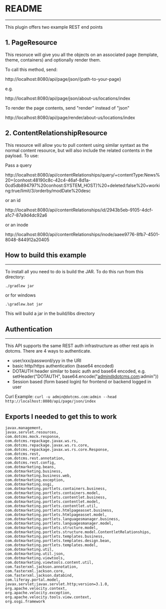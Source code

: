 
# README
----
This plugin offers two example REST end points

## 1. PageResource

This resoruce will give you all the objects on an associated page (template, theme, containers) and optionally render them.

To call this method, send:

http://localhost:8080/api/page/json/{path-to-your-page}

e.g.

http://localhost:8080/api/page/json/about-us/locations/index


To render the page contents, send "render" instead of "json"  

http://localhost:8080/api/page/render/about-us/locations/index


## 2. ContentRelationshipResource

This resource will allow you to pull content using similar syntaxt as the normal content resource, but will also include the related contents in the payload.  To use:

Pass a query 

http://localhost:8080/api/contentRelationships/query/+contentType:News%20+(conhost:48190c8c-42c4-46af-8d1a-0cd5db894797%20conhost:SYSTEM_HOST)%20+deleted:false%20+working:true/limit/3/orderby/modDate%20desc

or an id

http://localhost:8080/api/contentRelationships/id/2943b5eb-9105-4dcf-a1c7-87a9d4dc92a6

or an inode

http://localhost:8080/api/contentRelationships/inode/aaee9776-8fb7-4501-8048-844912a20405






## How to build this example
----

To install all you need to do is build the JAR. To do this run from this directory:

`./gradlew jar`

or for windows

`.\gradlew.bat jar`

This will build a jar in the build/libs directory



## Authentication
----
This API supports the same REST auth infrastructure as other 
rest apis in dotcms. There are 4 ways to authenticate.

* user/xxx/password/yyy in the URI
* basic http/https authentication (base64 encoded)
* DOTAUTH header similar to basic auth and base64 encoded, e.g. setHeader("DOTAUTH", base64.encode("admin@dotcms.com:admin"))
* Session based (form based login) for frontend or backend logged in user

Curl Example:
`curl -u admin@dotcms.com:admin --head http://localhost:8080/api/page/json/index`



## Exports I needed to get this to work
```
javax.management,
javax.servlet.resources,
com.dotcms.mock.response,
com.dotcms.repackage.javax.ws.rs,
com.dotcms.repackage.javax.ws.rs.core,
com.dotcms.repackage.javax.ws.rs.core.Response,
com.dotcms.rest,
com.dotcms.rest.annotation,
com.dotcms.rest.config,
com.dotmarketing.beans,
com.dotmarketing.business,
com.dotmarketing.business.web,
com.dotmarketing.exception,
com.dotmarketing.osgi,
com.dotmarketing.portlets.containers.business,
com.dotmarketing.portlets.containers.model,
com.dotmarketing.portlets.contentlet.business,
com.dotmarketing.portlets.contentlet.model,
com.dotmarketing.portlets.contentlet.util,
com.dotmarketing.portlets.htmlpageasset.business,
com.dotmarketing.portlets.htmlpageasset.model,
com.dotmarketing.portlets.languagesmanager.business,
com.dotmarketing.portlets.languagesmanager.model,
com.dotmarketing.portlets.structure.model,
com.dotmarketing.portlets.structure.model.ContentletRelationships,
com.dotmarketing.portlets.templates.business,
com.dotmarketing.portlets.templates.design.bean,
com.dotmarketing.portlets.templates.model,
com.dotmarketing.util,
com.dotmarketing.util.json,
com.dotmarketing.viewtools,
com.dotmarketing.viewtools.content.util,
com.fasterxml.jackson.annotation,
com.fasterxml.jackson.core,
com.fasterxml.jackson.databind,
com.liferay.portal.model,
javax.servlet;javax.servlet.http;version=3.1.0,
org.apache.velocity.context,
org.apache.velocity.exception,
org.apache.velocity.tools.view.context,
org.osgi.framework
```





